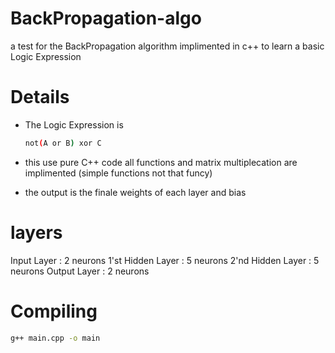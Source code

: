 # BackPropagation-algo
a test for the BackPropagation algorithm implimented in c++ to learn a basic Logic Expression

# Details
- The Logic Expression is
  ```bash
  not(A or B) xor C
  ```

- this use pure C++ code all functions and matrix multiplecation are implimented (simple functions not that funcy)
- the output is the finale weights of each layer and bias

# layers

Input Layer : 2 neurons
1'st Hidden Layer : 5 neurons
2'nd Hidden Layer : 5 neurons
Output Layer : 2 neurons


# Compiling

```bash
g++ main.cpp -o main
```
